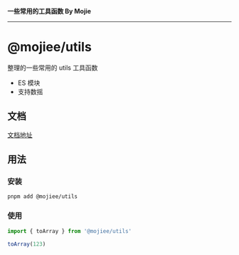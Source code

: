 **一些常用的工具函数 By Mojie**

***

# @mojiee/utils

整理的一些常用的 utils 工具函数

- ES 模块
- 支持数摇

## 文档

[文档地址](https://github.com/mojiefong/utils/blob/master/docs/globals.md)

## 用法

### 安装

```shell
pnpm add @mojiee/utils
```

### 使用

```javascript
import { toArray } from '@mojiee/utils'

toArray(123)
```
